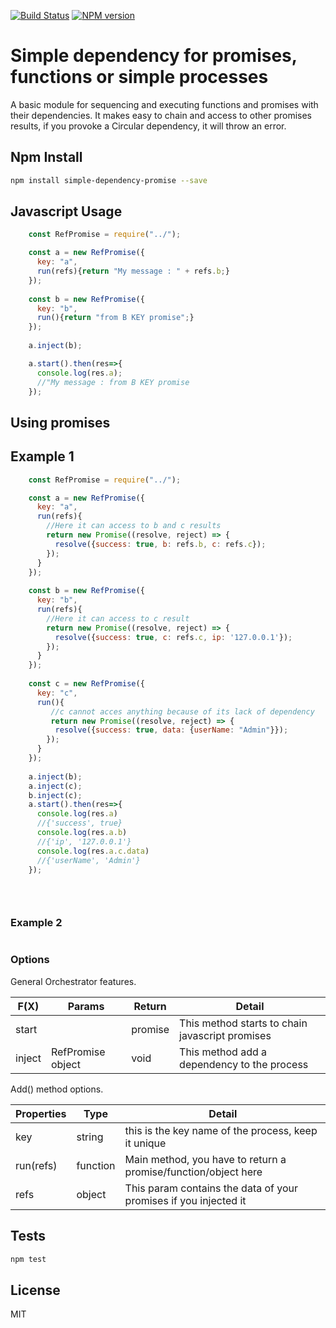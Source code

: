 [![Build Status](https://travis-ci.org/thiswallz/simple-dependency-promise.svg?branch=master)](https://travis-ci.org/thiswallz/orchestrator)
[![NPM version](https://img.shields.io/npm/v/simple-dependency-promise.svg)](https://www.npmjs.com/package/simple-dependency-promise)

# Simple dependency for promises, functions or simple processes

A basic module for sequencing and executing functions and promises with their dependencies.
It makes easy to chain and access to other promises results, if you provoke a Circular dependency, it will throw an error.


## Npm Install

```sh
npm install simple-dependency-promise --save
```

## Javascript Usage

```js
    const RefPromise = require("../");

    const a = new RefPromise({
      key: "a", 
      run(refs){return "My message : " + refs.b;}
    });
 
    const b = new RefPromise({
      key: "b", 
      run(){return "from B KEY promise";}
    });
   
    a.inject(b);

    a.start().then(res=>{
      console.log(res.a);
      //"My message : from B KEY promise
    });

```

## Using promises

## Example 1

```js
    const RefPromise = require("../");

    const a = new RefPromise({
      key: "a", 
      run(refs){
        //Here it can access to b and c results 
        return new Promise((resolve, reject) => {
          resolve({success: true, b: refs.b, c: refs.c});
        });
      }
    });
 
    const b = new RefPromise({
      key: "b", 
      run(refs){
        //Here it can access to c result 
        return new Promise((resolve, reject) => {
          resolve({success: true, c: refs.c, ip: '127.0.0.1'});
        });
      }
    });
 
    const c = new RefPromise({
      key: "c", 
      run(){
         //c cannot acces anything because of its lack of dependency
         return new Promise((resolve, reject) => {
          resolve({success: true, data: {userName: "Admin"}});
        });
      }
    });
   
    a.inject(b);
    a.inject(c);
    b.inject(c);
    a.start().then(res=>{
      console.log(res.a)
      //{'success', true}
      console.log(res.a.b)
      //{'ip', '127.0.0.1'}
      console.log(res.a.c.data)
      //{'userName', 'Admin'}
    });
 

    
```

### Example 2
```js
```

### Options

General Orchestrator features.

| F(X)          |  Params          | Return  | Detail  |
|---------------|-----------------|---------|---------|
| start      |  | promise  | This method starts to chain javascript promises|
| inject      | RefPromise object | void  | This method add a dependency to the process|

Add() method options.

| Properties              | Type    | Detail  |
|-------------------------|---------|---------|
| key | string |   this is the key name of the process, keep it unique |
| run(refs)                   | function | Main method, you have to return a promise/function/object here|
| refs | object | This param contains the data of your promises if you injected it|


## Tests

```sh
npm test
```

## License

  MIT
